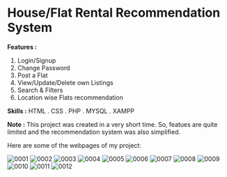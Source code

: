 # House/Flat Rental Recommendation System

**Features :**

1. Login/Signup
2. Change Password
3. Post a Flat
4. View/Update/Delete own Listings
5. Search & Filters
6. Location wise Flats recommendation

**Skills :** HTML . CSS . PHP . MYSQL . XAMPP

**Note :** This project was created in a very short time. So, featues are quite limited and the recommendation system was also simplified.

Here are some of the webpages of my project:

![0001](https://github.com/JihanHasan1/House-Rental-Recommendation/assets/150295625/9df8d2e0-9202-4724-ba5f-f6bb3b362cf4)
![0002](https://github.com/JihanHasan1/House-Rental-Recommendation/assets/150295625/5e24a47b-e2f5-45ed-a612-1f8533af07f0)
![0003](https://github.com/JihanHasan1/House-Rental-Recommendation/assets/150295625/8235807e-8d70-4eba-a585-7f01f14248cb)
![0004](https://github.com/JihanHasan1/House-Rental-Recommendation/assets/150295625/38d14fdc-faee-4938-a130-58a9f050d277)
![0005](https://github.com/JihanHasan1/House-Rental-Recommendation/assets/150295625/91a0e810-6d79-4fdf-a90c-76a0b6e50041)
![0006](https://github.com/JihanHasan1/House-Rental-Recommendation/assets/150295625/703164fd-f6b8-4e02-8b31-3bd5861fc050)
![0007](https://github.com/JihanHasan1/House-Rental-Recommendation/assets/150295625/60d7ca86-05d4-4f02-8c18-9cb078071ad5)
![0008](https://github.com/JihanHasan1/House-Rental-Recommendation/assets/150295625/b5dc3f79-b242-4409-8e23-e964306ad202)
![0009](https://github.com/JihanHasan1/House-Rental-Recommendation/assets/150295625/f2ba507f-d3c3-4045-9bd0-f890e07c318b)
![0010](https://github.com/JihanHasan1/House-Rental-Recommendation/assets/150295625/3e3cef56-d4c6-400f-8804-3757a6cc2740)
![0011](https://github.com/JihanHasan1/House-Rental-Recommendation/assets/150295625/aa0a1d2f-37fe-401f-b3d5-834310c8828f)
![0012](https://github.com/JihanHasan1/House-Rental-Recommendation/assets/150295625/df9c7bc9-b2c6-45f5-b867-13e98802ead6)

